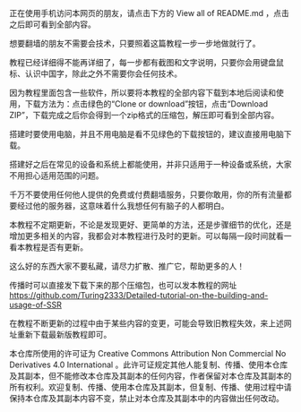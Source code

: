 正在使用手机访问本网页的朋友，请点击下方的 View all of README.md ，点击之后即可看到全部内容。

想要翻墙的朋友不需要会技术，只要照着这篇教程一步一步地做就行了。

教程已经详细得不能再详细了，每一步都有截图和文字说明，只要你会用键盘鼠标、认识中国字，除此之外不需要你会任何技术。

因为教程里面包含一些软件，所以要将本教程的全部内容下载到本地后阅读和使用，下载方法为：点击绿色的“Clone or download”按钮，点击“Download ZIP”，下载完成之后你会得到一个zip格式的压缩包，解压即可看到全部内容。

搭建时要使用电脑，并且不用电脑是看不见绿色的下载按钮的，建议直接用电脑下载。

搭建好之后在常见的设备和系统上都能使用，并非只适用于一种设备或系统，大家不用担心适用范围的问题。

千万不要使用任何他人提供的免费或付费翻墙服务，只要你敢用，你的所有流量都要经过他的服务器，这意味着什么我想任何有脑子的人都明白。

本教程不定期更新，不论是发现更好、更简单的方法，还是步骤细节的优化，还是增加更多相关的内容，我都会对本教程进行及时的更新。可以每隔一段时间就看一看本教程是否有更新。

这么好的东西大家不要私藏，请尽力扩散、推广它，帮助更多的人！

传播时可以直接发下载下来的那个压缩包，也可以发本教程的网址  https://github.com/Turing2333/Detailed-tutorial-on-the-building-and-usage-of-SSR

在教程不断更新的过程中由于某些内容的变更，可能会导致旧教程失效，来上述网址重新下载最新版教程即可。

本仓库所使用的许可证为 Creative Commons Attribution Non Commercial No Derivatives 4.0 International 。此许可证规定其他人能复制、传播、使用本仓库及其副本，但不能修改本仓库及其副本的任何内容，作者保留对本仓库及其副本的所有权利。欢迎复制、传播、使用本仓库及其副本，但复制、传播、使用过程中请保持本仓库及其副本内容不变，禁止对本仓库及其副本中的内容做出任何改动。
